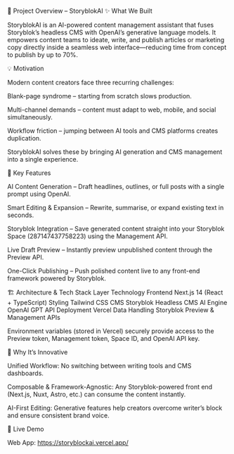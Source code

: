 📖 Project Overview – StoryblokAI
✨ What We Built

StoryblokAI is an AI-powered content management assistant that fuses Storyblok’s headless CMS with OpenAI’s generative language models.
It empowers content teams to ideate, write, and publish articles or marketing copy directly inside a seamless web interface—reducing time from concept to publish by up to 70%.

💡 Motivation

Modern content creators face three recurring challenges:

Blank-page syndrome – starting from scratch slows production.

Multi-channel demands – content must adapt to web, mobile, and social simultaneously.

Workflow friction – jumping between AI tools and CMS platforms creates duplication.

StoryblokAI solves these by bringing AI generation and CMS management into a single experience.

🚀 Key Features

AI Content Generation – Draft headlines, outlines, or full posts with a single prompt using OpenAI.

Smart Editing & Expansion – Rewrite, summarise, or expand existing text in seconds.

Storyblok Integration – Save generated content straight into your Storyblok Space (287147437758223) using the Management API.

Live Draft Preview – Instantly preview unpublished content through the Preview API.

One-Click Publishing – Push polished content live to any front-end framework powered by Storyblok.

🏗️ Architecture & Tech Stack
Layer	Technology
Frontend	Next.js 14 (React + TypeScript)
Styling	Tailwind CSS
CMS	Storyblok Headless CMS
AI Engine	OpenAI GPT API
Deployment	Vercel
Data Handling	Storyblok Preview & Management APIs

Environment variables (stored in Vercel) securely provide access to the Preview token, Management token, Space ID, and OpenAI API key.

🌟 Why It’s Innovative

Unified Workflow: No switching between writing tools and CMS dashboards.

Composable & Framework-Agnostic: Any Storyblok-powered front end (Next.js, Nuxt, Astro, etc.) can consume the content instantly.

AI-First Editing: Generative features help creators overcome writer’s block and ensure consistent brand voice.

🔗 Live Demo

Web App: https://storyblockai.vercel.app/
